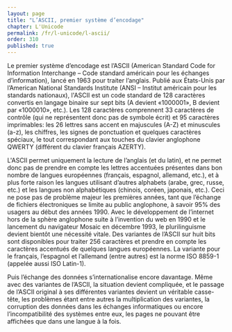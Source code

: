 ```yaml
---
layout: page
title: "L’ASCII, premier système d’encodage"
chapter: L'Unicode
permalink: /fr/l-unicode/l-ascii/
order: 310
published: true
---
```

<p>Le premier système d’encodage est l’ASCII (American Standard Code for Information Interchange – Code standard américain pour les échanges d’information), lancé en 1963 pour traiter l’anglais. Publié aux États-Unis par l’American National Standards Institute (ANSI – Institut américain pour les standards nationaux), l'ASCII est un code standard de 128 caractères convertis en langage binaire sur sept bits (A devient «1000001», B devient par «1000010», etc.). Les 128 caractères comprennent 33 caractères de contrôle (qui ne représentent donc pas de symbole écrit) et 95 caractères imprimables: les 26 lettres sans accent en majuscules (A-Z) et minuscules (a-z), les chiffres, les signes de ponctuation et quelques caractères spéciaux, le tout correspondant aux touches du clavier anglophone QWERTY (différent du clavier français AZERTY).</p>

<p>L'ASCII permet uniquement la lecture de l’anglais (et du latin), et ne permet donc pas de prendre en compte les lettres accentuées présentes dans bon nombre de langues européennes (français, espagnol, allemand, etc.), et à plus forte raison les langues utilisant d’autres alphabets (arabe, grec, russe, etc.) et les langues non alphabétiques (chinois, coréen, japonais, etc.). Ceci ne pose pas de problème majeur les premières années, tant que l’échange de fichiers électroniques se limite au public anglophone, à savoir 95% des usagers au début des années 1990. Avec le développement de l’internet hors de la sphère anglophone suite à l’invention du web en 1990 et le lancement du navigateur Mosaic en décembre 1993, le plurilinguisme devient bientôt une nécessité vitale. Des variantes de l’ASCII sur huit bits sont disponibles pour traiter 256 caractères et prendre en compte les caractères accentués de quelques langues européennes. La variante pour le français, l’espagnol et l’allemand (entre autres) est la norme ISO 8859-1 (appelée aussi ISO Latin-1).</p>

<p>Puis l’échange des données s’internationalise encore davantage. Même avec des variantes de l’ASCII, la situation devient compliquée, et le passage de l’ASCII original à ses différentes variantes devient un véritable casse-tête, les problèmes étant entre autres la multiplication des variantes, la corruption des données dans les échanges informatiques ou encore l’incompatibilité des systèmes entre eux, les pages ne pouvant être affichées que dans une langue à la fois.</p>